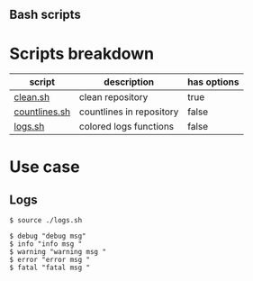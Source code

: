 Bash scripts
---


# Scripts breakdown

| script | description | has options |
| --- | --- | --- |
| [clean.sh](https://github.com/OctaveLauby/BashScripts/blob/master/clean.sh) | clean repository | true |
| [countlines.sh](https://github.com/OctaveLauby/BashScripts/blob/master/countlines.sh) | countlines in repository | false |
| [logs.sh](https://github.com/OctaveLauby/BashScripts/blob/master/logs.sh)| colored logs functions | false |


# Use case

## Logs

```
$ source ./logs.sh

$ debug "debug msg"
$ info "info msg "
$ warning "warning msg "
$ error "error msg "
$ fatal "fatal msg "
```